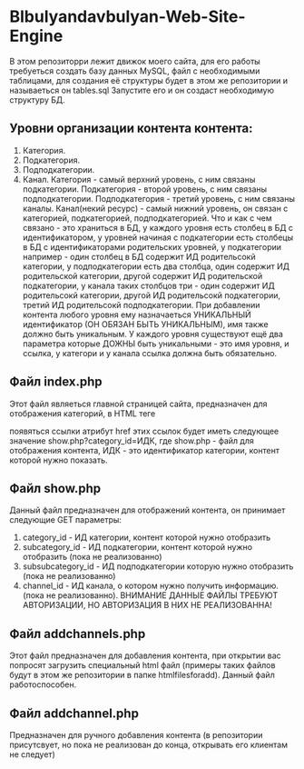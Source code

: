 # Blbulyandavbulyan-Web-Site-Engine
В этом репозиторри лежит движок моего сайта, для его работы требуеться создать базу данных MySQL,
файл с необходимыми таблицами, для создания её структуры будет в этом же репозитории и называеться он tables.sql
Запустите его и он создаст необходимую структуру БД.

## Уровни организации контента контента:
1. Категория.
2. Подкатегория.
3. Подподкатегории.
4. Канал.
Категория - самый верхний уровень, с ним связаны подкатегории.
Подкатегория - второй уровень, с ним связаны подподкатегории.
Подподкатегория - третий уровень, с ним связаны каналы.
Канал(некий ресурс) - самый нижний уровень, он связан с категорией, подкатегорией, подподкатегорией.
Что и как с чем связано - это храниться в БД, у каждого уровня есть столбец в БД с идентификатором, у уровней начиная 
с подкатегории есть столбецы в БД с идентификаторами родительских уровней, у подкатегории например - один столбец в БД содержит
ИД родительсокй категории, у подподкатегории есть два столбца, один содержит ИД родительской категории,
другой содержит ИД родительской подкатегории, у канала таких столбцов три - один содержит ИД родительсокй категории,
другой ИД родительсокй подкатегории, третий ИД родительсокй подподкатегории.
При добавлении контента любого уровня ему назначаеться УНИКАЛЬНЫЙ идентификатор (ОН ОБЯЗАН БЫТЬ УНИКАЛЬНЫМ),
имя также должно быть уникальным.
У каждого уровня существуют ещё два параметра которые ДОЖНЫ быть уникальными - это имя уровня, и ссылка,
у категори и у канала ссылка должна быть обязательно.
## Файл index.php 
Этот файл являеться главной страницей сайта, предназначен для отображения категорий, в HTML теге <nav></nav> появяться ссылки 
атрибут href этих ссылок будет иметь следующее значение show.php?category_id=ИДК, где show.php - файл для отображения контента, ИДК - это идентификатор категории, контент которой нужно показать.
## Файл show.php
Данный файл предназначен для отображений контента, он принимает следующие GET параметры:
1. category_id - ИД категории, контент которой нужно отобразить
2. subcategory_id - ИД подкатегории, контент которой нужно отобразить (пока не реализованно)
3. subsubcategory_id - ИД подподкатегории которую нужно отобразить (пока не реализованно)
4. channel_id - ИД канала, о котором нужно получить информацию. (пока не реализованно).
ВНИМАНИЕ ДАННЫЕ ФАЙЛЫ ТРЕБУЮТ АВТОРИЗАЦИИ, НО АВТОРИЗАЦИЯ В НИХ НЕ РЕАЛИЗОВАННА!
## Файл addchannels.php
Этот файл предназначен для добавления контента, при открытии вас попросят загрузить специальный html файл
(примеры таких файлов будут в этом же репозитории в папке htmlfilesforadd).
Данный файл работоспособен.
## Файл addchannel.php 
Предназначен для ручного добавления контента
(в репозитории присутсвует, но пока не реализован до конца, открывать его клиентам не следует)
